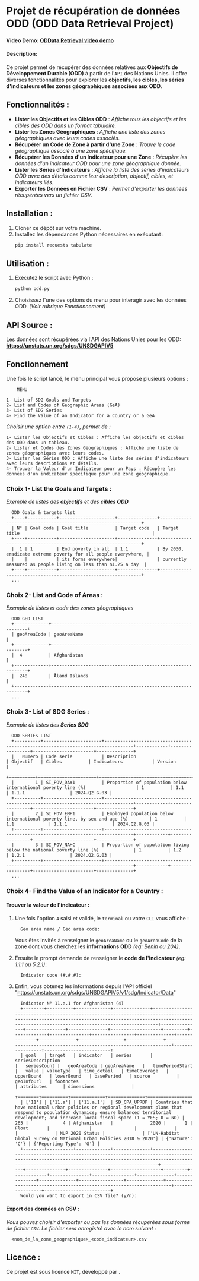 # Projet de récupération de données ODD (ODD Data Retrieval Project)

#### Video Demo:  [ODData Retrieval video demo](https://www.youtube.com/watch?v=LfaMVlDaQ24)

#### Description:
Ce projet permet de récupérer des données relatives aux **Objectifs de Développement Durable (ODD)** à partir de l'`API` des Nations Unies. Il offre diverses fonctionnalités pour explorer les **objectifs, les cibles, les séries d'indicateurs et les zones géographiques associées aux ODD**.

## Fonctionnalités :

- **Lister les Objectifs et les Cibles ODD** : *Affiche tous les objectifs et les cibles des ODD dans un format tabulaire.*
- **Lister les Zones Géographiques** : _Affiche une liste des zones géographiques avec leurs codes associés._
- **Récupérer un Code de Zone à partir d'une Zone** : *Trouve le code géographique associé à une zone spécifique.*
- **Récupérer les Données d'un Indicateur pour une Zone** : *Récupère les données d'un indicateur ODD pour une zone géographique donnée.*
- **Lister les Séries d'Indicateurs** : *Affiche la liste des séries d'indicateurs ODD avec des détails comme leur description, objectif, cibles, et indicateurs liés.*
- **Exporter les Données en Fichier CSV** : _Permet d'exporter les données récupérées vers un fichier CSV._

## Installation :

1. Cloner ce dépôt sur votre machine.
2. Installez les dépendances Python nécessaires en exécutant :
   ```bash
   pip install requests tabulate

## Utilisation :

1. Exécutez le script avec Python :
    ```bash
    python odd.py

2. Choisissez l'une des options du menu pour interagir avec les données ODD. *(Voir rubrique Fonctionnement)*

## API Source :

Les données sont récupérées via l'API des Nations Unies pour les ODD: **https://unstats.un.org/sdgs/UNSDGAPIV5**

## Fonctionnement
Une fois le script lancé, le menu principal vous propose plusieurs options :

        MENU

    1- List of SDG Goals and Targets
    2- List and Codes of Geographic Areas (GeA)
    3- List of SDG Series
    4- Find the Value of an Indicator for a Country or a GeA
      

*Choisir une option entre `(1-4)`, permet de :* 

    1- Lister les Objectifs et Cibles : Affiche les objectifs et cibles des ODD dans un tableau.
    2- Lister et Codes des Zones Géographiques : Affiche une liste de zones géographiques avec leurs codes.
    3- Lister les Séries ODD : Affiche une liste des séries d'indicateurs avec leurs descriptions et détails.
    4- Trouver la Valeur d'un Indicateur pour un Pays : Récupère les données d'un indicateur spécifique pour une zone géographique.

### Choix 1- List the Goals and Targets :
*Exemple de listes des **objectifs** et des **cibles ODD***

      ODD Goals & targets list
      +----+-----------+---------------------+---------------+---------------------------------------------------------------+
      | N° | Goal code | Goal title          | Target code   | Target title                                                  |
      +----+-----------+---------------------+---------------+---------------------------------------------------------------+
      |  1 | 1         | End poverty in all  | 1.1           | By 2030, eradicate extreme poverty for all people everywhere, |
      |    |           | its forms everywhere|               | currently measured as people living on less than $1.25 a day  |
      +----+-----------+---------------------+---------------+---------------------------------------------------------------+
      ...


### Choix 2- List and Code of Areas :
*Exemple de listes et code des zones géographiques*

      ODD GEO LIST
      +-------------+-------------------------------------------------------------+
      | geoAreaCode | geoAreaName                                                 |
      +-------------+-------------------------------------------------------------+
      |  4          | Afghanistan                                                 |
      +-------------+-------------------------------------------------------------+
      |  248        | Åland Islands                                               |
      +-------------+-------------------------------------------------------------+      
      ...


### Choix 3- List of SDG Series :
*Exemple de listes des **Series SDG***

      ODD SERIES LIST
      +----------+----------------------+---------------------------------------------------------------------------------+------------+-----------------+-----------------------+--------------+
      |   Numero | Code serie           | Description                                                                     | Objectif   | Cibles          | Indicateurs           | Version      |
      +==========+======================+=================================================================================+============+=================+=======================+==============+
      |        1 | SI_POV_DAY1          | Proportion of population below international poverty line (%)                   | 1          | 1.1             | 1.1.1                 | 2024.Q2.G.03 |
      +----------+----------------------+---------------------------------------------------------------------------------+------------+-----------------+-----------------------+--------------+
      |        2 | SI_POV_EMP1          | Employed population below international poverty line, by sex and age (%)        | 1          | 1.1             | 1.1.1                 | 2024.Q2.G.03 |
      +----------+----------------------+---------------------------------------------------------------------------------+------------+-----------------+-----------------------+--------------+
      |        3 | SI_POV_NAHC          | Proportion of population living below the national poverty line (%)             | 1          | 1.2             | 1.2.1                 | 2024.Q2.G.03 |
      +----------+----------------------+---------------------------------------------------------------------------------+------------+-----------------+-----------------------+--------------+
      ...
### Choix 4- Find the Value of an Indicator for a Country :
#### Trouver la valeur de l'indicateur : 
1. Une fois l'option `4` saisi et validé, le `terminal` ou votre `CLI` vous affiche :

         Geo area name / Geo area code: 
   Vous êtes invités à renseigner le `geoAreaName` ou le `geoAreaCode` de la zone dont vous cherchez les **informations ODD** *(eg: Benin ou 204)*.
2. Ensuite le prompt demande de renseigner le **code de l'indicateur** *(eg: 1.1.1 ou 5.2.1)*:

         Indicator code (#.#.#): 
3. Enfin, vous obtenez les informations depuis l'API officiel "https://unstats.un.org/sdgs/UNSDGAPIV5/v1/sdg/Indicator/Data"
      
         Indicator N° 11.a.1 for Afghanistan (4)
         +--------+----------+-------------+--------------+-----------------------------------------------------------------------------------------------------------------------------------------------------------------------------------------------------------+---------------+---------------+---------------+-------------------+---------+-------------+---------------+----------------+--------------+--------------+--------------+-----------------+--------------+---------------------------------------------------------------------+-----------------+-------------------------+
         | goal   | target   | indicator   | series       | seriesDescription                                                                                                                                                                                         |   seriesCount |   geoAreaCode | geoAreaName   |   timePeriodStart |   value | valueType   | time_detail   | timeCoverage   | upperBound   | lowerBound   | basePeriod   | source          | geoInfoUrl   | footnotes                                                           | attributes      | dimensions              |
         +========+==========+=============+==============+===========================================================================================================================================================================================================+===============+===============+===============+===================+=========+=============+===============+================+==============+==============+==============+=================+==============+=====================================================================+=================+=========================+
         | ['11'] | ['11.a'] | ['11.a.1']  | SD_CPA_UPRDP | Countries that have national urban policies or regional development plans that respond to population dynamics; ensure balanced territorial development; and increase local fiscal space (1 = YES; 0 = NO) |           265 |             4 | Afghanistan   |              2020 |       1 | Float       |               |                |              |              |              | NUP 2020 Status |              | ['UN-Habitat Global Survey on National Urban Policies 2018 & 2020'] | {'Nature': 'C'} | {'Reporting Type': 'G'} |
         +--------+----------+-------------+--------------+-----------------------------------------------------------------------------------------------------------------------------------------------------------------------------------------------------------+---------------+---------------+---------------+-------------------+---------+-------------+---------------+----------------+--------------+--------------+--------------+-----------------+--------------+---------------------------------------------------------------------+-----------------+-------------------------+
         Would you want to export in CSV file? (y/n): 

#### Export des données en CSV :
   *Vous pouvez choisir d'exporter ou pas les données récupérées sous forme de fichier `CSV`.
Le fichier sera enregistré avec le nom suivant :*

      <nom_de_la_zone_geographique>_<code_indicateur>.csv

## Licence :

Ce projet est sous licence `MIT`, developpé par .


